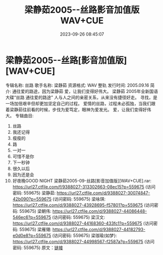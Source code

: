﻿---
title: 梁静茹2005--丝路影音加值版WAV+CUE
date: 2023-09-26 08:45:07
categories: WAV车载音乐、镜像
tags: 华语中文
---
# 梁静茹2005--丝路[影音加值版][WAV+CUE]

专辑名称: 丝路
歌手名称: 梁静茹
资源格式: WAV 整轨
发行时间: 2005.09.16
简介:
通往爱的路途，因为梁静茹 爱，让我们变得好伟大。
梁静茹 2005年全新国语大碟“丝路 通往爱的路途”
人与人之间的亲密关系，从来没有捷径好走。
寻找，是一场加倍艰辛但却更加坚定自己的过程。
爱情的丝路，过程未必孤独，当我们跟着梁静茹往前看的时候，步伐为爱笃定，眼神为爱发光。
爱，让我们变得好伟大。
专辑曲目:
01. 丝路
02. 我还记得
03. 瘦瘦的
04. 路
05. 一对一
06. 可惜不是你
07. 下一秒钟
08. 很久以后
09. 因为还是会
10. 好夜晚GOOD NIGHT
梁静茹2005-09-丝路[影音加值版][WAV+CUE].rar: https://url27.ctfile.com/f/9388027-313302663-08ec15?p=559675
(访问密码: 559675)
梁静茹: https://url27.ctfile.com/d/9388027-30074847-42b090?p=559675
(访问密码: 559675)
梁咏琪: https://url27.ctfile.com/d/9388027-43928695-f57801?p=559675
(访问密码: 559675)
梁朝伟: https://url27.ctfile.com/d/9388027-44086448-546ec6?p=559675
(访问密码: 559675)
梁汉文: https://url27.ctfile.com/d/9388027-44168360-433fc1?p=559675
(访问密码: 559675)
梁雁翎: https://url27.ctfile.com/d/9388027-44182793-e0d0e8?p=559675
(访问密码: 559675)
梁珈瑜(如梦}: https://url27.ctfile.com/d/9388027-44998567-f2587a?p=559675
(访问密码: 559675)
原文：[链接](https://blog.sina.com.cn/s/blog_1647c7e76010313j2.html)